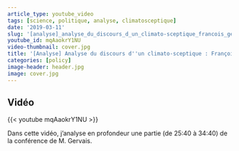 ```yaml
---
article_type: youtube_video
tags: [science, politique, analyse, climatosceptique]
date: '2019-03-11'
slug: '[analyse]_analyse_du_discours_d_un_climato-sceptique_francois_gervais_(2_2)'
youtube_id: mqAaokrY1NU
video-thumbnail: cover.jpg
title: '[Analyse] Analyse du discours d''un climato-sceptique : François Gervais. (2/2)'
categories: [policy]
image-header: header.jpg
image: cover.jpg
---
```


## Vidéo

{{< youtube mqAaokrY1NU >}}

Dans cette vidéo, j’analyse en profondeur une partie (de 25:40 à 34:40)
de la conférence de M. Gervais.
